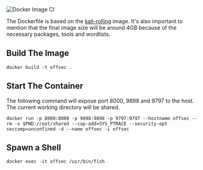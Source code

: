 ![Docker Image CI](https://github.com/t0thkr1s/docker/workflows/Docker%20Image%20CI/badge.svg?branch=master)

The Dockerfile is based on the [kali-rolling](https://registry.hub.docker.com/r/kalilinux/kali-rolling) image.
It's also important to mention that the final image size will be around 4GB because of the necessary packages, tools and wordlists.

## Build The Image

```
docker build -t offsec .
```

## Start The Container
The following command will expose port 8000, 9898 and 9797 to the host. The current working directory will be shared.

```
docker run -p 8000:8000 -p 9898:9898 -p 9797:9797 --hostname offsec --rm -v $PWD:/root/shared --cap-add=SYS_PTRACE --security-opt seccomp=unconfined -d --name offsec -i offsec
```

## Spawn a Shell

```
docker exec -it offsec /usr/bin/fish
```
